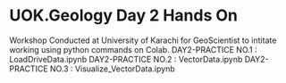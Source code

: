 # UOK.Geology Day 2 Hands On
Workshop Conducted at University of Karachi for GeoScientist  to intitate working using python commands on Colab.
DAY2-PRACTICE NO.1 :  LoadDriveData.ipynb
DAY2-PRACTICE NO.2 :  VectorData.ipynb
DAY2-PRACTICE NO.3  : Visualize_VectorData.ipynb
